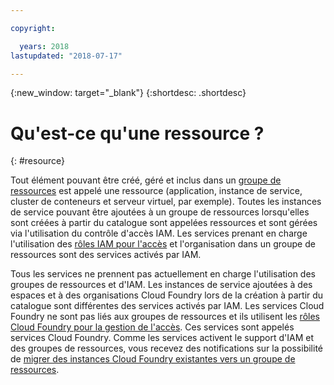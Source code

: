```yaml
---

copyright:

  years: 2018
lastupdated: "2018-07-17"

---
```


{:new_window: target="_blank"}
{:shortdesc: .shortdesc}


# Qu'est-ce qu'une ressource ?
{: #resource}

Tout élément pouvant être créé, géré et inclus dans un [groupe de ressources](/docs/resources/resourcegroups.html#rgs) est appelé une ressource (application, instance de service, cluster de conteneurs et serveur virtuel, par exemple). Toutes les instances de service pouvant être ajoutées à un groupe de ressources lorsqu'elles sont créées à partir du catalogue sont appelées ressources et sont gérées via l'utilisation du contrôle d'accès IAM. Les services prenant en charge l'utilisation des [rôles IAM pour l'accès](/docs/iam/users_roles.html#iamusermanrol) et l'organisation dans un groupe de ressources sont des services activés par IAM.

Tous les services ne prennent pas actuellement en charge l'utilisation des groupes de ressources et d'IAM. Les instances de service ajoutées à des espaces et à des organisations Cloud Foundry lors de la création à partir du catalogue sont différentes des services activés par IAM. Les services Cloud Foundry ne sont pas liés aux groupes de ressources et ils utilisent les [rôles Cloud Foundry pour la gestion de l'accès](/docs/iam/cfaccess.html#cfaccess). Ces services sont appelés services Cloud Foundry. Comme les services activent le support d'IAM et des groupes de ressources, vous recevez des notifications sur la possibilité de [migrer des instances Cloud Foundry existantes vers un groupe de ressources](/docs/resources/instance_migration.html#migrate).

